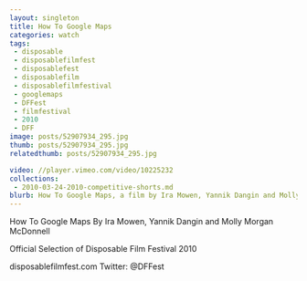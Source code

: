 ```yaml
---
layout: singleton
title: How To Google Maps
categories: watch
tags:
 - disposable
 - disposablefilmfest
 - disposablefest
 - disposablefilm
 - disposablefilmfestival
 - googlemaps
 - DFFest
 - filmfestival
 - 2010
 - DFF
image: posts/52907934_295.jpg
thumb: posts/52907934_295.jpg
relatedthumb: posts/52907934_295.jpg

video: //player.vimeo.com/video/10225232
collections:
 - 2010-03-24-2010-competitive-shorts.md
blurb: How To Google Maps, a film by Ira Mowen, Yannik Dangin and Molly Morgan McDonnell.
---
```


How To Google Maps
By Ira Mowen, Yannik Dangin and Molly Morgan McDonnell

Official Selection of Disposable Film Festival 2010

disposablefilmfest.com
Twitter: @DFFest